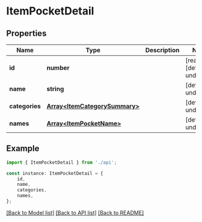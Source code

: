 # ItemPocketDetail


## Properties

Name | Type | Description | Notes
------------ | ------------- | ------------- | -------------
**id** | **number** |  | [readonly] [default to undefined]
**name** | **string** |  | [default to undefined]
**categories** | [**Array&lt;ItemCategorySummary&gt;**](ItemCategorySummary.md) |  | [default to undefined]
**names** | [**Array&lt;ItemPocketName&gt;**](ItemPocketName.md) |  | [default to undefined]

## Example

```typescript
import { ItemPocketDetail } from './api';

const instance: ItemPocketDetail = {
    id,
    name,
    categories,
    names,
};
```

[[Back to Model list]](../README.md#documentation-for-models) [[Back to API list]](../README.md#documentation-for-api-endpoints) [[Back to README]](../README.md)
